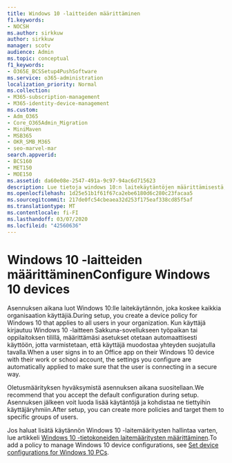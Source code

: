```yaml
---
title: Windows 10 -laitteiden määrittäminen
f1.keywords:
- NOCSH
ms.author: sirkkuw
author: sirkkuw
manager: scotv
audience: Admin
ms.topic: conceptual
f1_keywords:
- O365E_BCSSetup4PushSoftware
ms.service: o365-administration
localization_priority: Normal
ms.collection:
- M365-subscription-management
- M365-identity-device-management
ms.custom:
- Adm_O365
- Core_O365Admin_Migration
- MiniMaven
- MSB365
- OKR_SMB_M365
- seo-marvel-mar
search.appverid:
- BCS160
- MET150
- MOE150
ms.assetid: da60e08e-2547-491a-9c97-94ac6d715623
description: Lue tietoja windows 10:n laitekäytäntöjen määrittämisestä, jotka koskevat kaikkia organisaatiosi käyttäjiä, ja varmistamaan, että he muodostavat yhteyden suojatulla tavalla.
ms.openlocfilehash: 1d25e51b1f61f67ca2ebe6180d6c280c23facaa5
ms.sourcegitcommit: 217de0fc54cbeaea32d253f175eaf338cd85f5af
ms.translationtype: MT
ms.contentlocale: fi-FI
ms.lasthandoff: 03/07/2020
ms.locfileid: "42560636"
---
```

# <a name="configure-windows-10-devices"></a><span data-ttu-id="f48b7-103">Windows 10 -laitteiden määrittäminen</span><span class="sxs-lookup"><span data-stu-id="f48b7-103">Configure Windows 10 devices</span></span>

<span data-ttu-id="f48b7-104">Asennuksen aikana luot Windows 10:lle laitekäytännön, joka koskee kaikkia organisaation käyttäjiä.</span><span class="sxs-lookup"><span data-stu-id="f48b7-104">During setup, you create a device policy for Windows 10 that applies to all users in your organization.</span></span> <span data-ttu-id="f48b7-105">Kun käyttäjä kirjautuu Windows 10 -laitteen Sakkuna-sovellukseen työpaikan tai oppilaitoksen tilillä, määrittämäsi asetukset otetaan automaattisesti käyttöön, jotta varmistetaan, että käyttäjä muodostaa yhteyden suojatulla tavalla.</span><span class="sxs-lookup"><span data-stu-id="f48b7-105">When a user signs in to an Office app on their Windows 10 device with their work or school account, the settings you configure are automatically applied to make sure that the user is connecting in a secure way.</span></span>
  
<span data-ttu-id="f48b7-106">Oletusmäärityksen hyväksymistä asennuksen aikana suositellaan.</span><span class="sxs-lookup"><span data-stu-id="f48b7-106">We recommend that you accept the default configuration during setup.</span></span> <span data-ttu-id="f48b7-107">Asennuksen jälkeen voit luoda lisää käytäntöjä ja kohdistaa ne tiettyihin käyttäjäryhmiin.</span><span class="sxs-lookup"><span data-stu-id="f48b7-107">After setup, you can create more policies and target them to specific groups of users.</span></span>
  
<span data-ttu-id="f48b7-108">Jos haluat lisätä käytännön Windows 10 -laitemääritysten hallintaa varten, lue artikkeli [Windows 10 -tietokoneiden laitemääritysten määrittäminen](protection-settings-for-windows-10-pcs.md).</span><span class="sxs-lookup"><span data-stu-id="f48b7-108">To add a policy to manage Windows 10 device configurations, see [Set device configurations for Windows 10 PCs](protection-settings-for-windows-10-pcs.md).</span></span>
  

